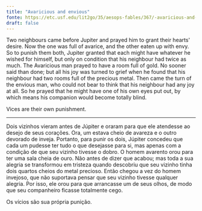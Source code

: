 ```yaml
---
title: "Avaricious and envious"
fonte: https://etc.usf.edu/lit2go/35/aesops-fables/367/-avaricious-and-envious
draft: false
---
```


Two neighbours came before Jupiter and prayed him to grant their hearts' desire. Now the one was full of avarice, and the other eaten up with envy. So to punish them both, Jupiter granted that each might have whatever he wished for himself, but only on condition that his neighbour had twice as much. The Avaricious man prayed to have a room full of gold. No sooner said than done; but all his joy was turned to grief when he found that his neighbour had two rooms full of the precious metal. Then came the turn of the envious man, who could not bear to think that his neighbour had any joy at all. So he prayed that he might have one of his own eyes put out, by which means his companion would become totally blind.

Vices are their own punishment.

---

Dois vizinhos vieram antes de Júpiter e oraram para que ele atendesse ao desejo de seus corações. Ora, um estava cheio de avareza e o outro devorado de inveja. Portanto, para punir os dois, Júpiter concedeu que cada um pudesse ter tudo o que desejasse para si, mas apenas com a condição de que seu vizinho tivesse o dobro. O homem avarento orou para ter uma sala cheia de ouro. Não antes de dizer que acabou; mas toda a sua alegria se transformou em tristeza quando descobriu que seu vizinho tinha dois quartos cheios do metal precioso. Então chegou a vez do homem invejoso, que não suportava pensar que seu vizinho tivesse qualquer alegria. Por isso, ele orou para que arrancasse um de seus olhos, de modo que seu companheiro ficasse totalmente cego.

Os vícios são sua própria punição.
